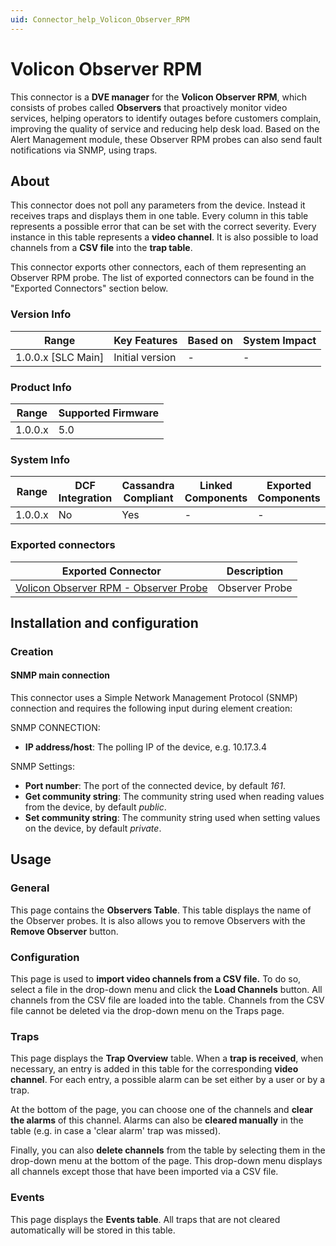 ```yaml
---
uid: Connector_help_Volicon_Observer_RPM
---
```


# Volicon Observer RPM

This connector is a **DVE manager** for the **Volicon Observer RPM**, which consists of probes called **Observers** that proactively monitor video services, helping operators to identify outages before customers complain, improving the quality of service and reducing help desk load. Based on the Alert Management module, these Observer RPM probes can also send fault notifications via SNMP, using traps.

## About

This connector does not poll any parameters from the device. Instead it receives traps and displays them in one table. Every column in this table represents a possible error that can be set with the correct severity. Every instance in this table represents a **video channel**. It is also possible to load channels from a **CSV file** into the **trap table**.

This connector exports other connectors, each of them representing an Observer RPM probe. The list of exported connectors can be found in the "Exported Connectors" section below.

### Version Info

| Range                | Key Features     | Based on     | System Impact     |
|----------------------|------------------|--------------|-------------------|
| 1.0.0.x [SLC Main]   | Initial version  | -            | -                 |

### Product Info

| Range     | Supported Firmware     |
|-----------|------------------------|
| 1.0.0.x   | 5.0                    |

### System Info

| Range     | DCF Integration     | Cassandra Compliant     | Linked Components     | Exported Components     |
|-----------|---------------------|-------------------------|-----------------------|-------------------------|
| 1.0.0.x   | No                  | Yes                     | -                     | -                       |

### Exported connectors

| **Exported Connector**                                                                                        | **Description** |
|--------------------------------------------------------------------------------------------------------------|-----------------|
| [Volicon Observer RPM - Observer Probe](xref:Connector_help_Volicon_Observer_RPM_-_Observer_Probe) | Observer Probe  |

## Installation and configuration

### Creation

#### SNMP main connection

This connector uses a Simple Network Management Protocol (SNMP) connection and requires the following input during element creation:

SNMP CONNECTION:

- **IP address/host**: The polling IP of the device, e.g. 10.17.3.4

SNMP Settings:

- **Port number**: The port of the connected device, by default *161*.
- **Get community string**: The community string used when reading values from the device, by default *public*.
- **Set community string**: The community string used when setting values on the device, by default *private*.

## Usage

### General

This page contains the **Observers Table**. This table displays the name of the Observer probes. It is also allows you to remove Observers with the **Remove Observer** button.

### Configuration

This page is used to **import video channels from a CSV file.** To do so, select a file in the drop-down menu and click the **Load Channels** button. All channels from the CSV file are loaded into the table. Channels from the CSV file cannot be deleted via the drop-down menu on the Traps page.

### Traps

This page displays the **Trap Overview** table. When a **trap is received**, when necessary, an entry is added in this table for the corresponding **video channel**. For each entry, a possible alarm can be set either by a user or by a trap.

At the bottom of the page, you can choose one of the channels and **clear the alarms** of this channel. Alarms can also be **cleared manually** in the table (e.g. in case a 'clear alarm' trap was missed).

Finally, you can also **delete channels** from the table by selecting them in the drop-down menu at the bottom of the page. This drop-down menu displays all channels except those that have been imported via a CSV file.

### Events

This page displays the **Events table**. All traps that are not cleared automatically will be stored in this table.
